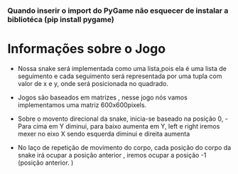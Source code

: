 ### Quando inserir o import do PyGame não esquecer de instalar a bibliotéca (pip install pygame)

# Informações sobre o Jogo 

- Nossa snake será implementada como uma lista,pois ela é uma lista de seguimento e cada seguimento será representada por uma tupla com valor de x e y,
onde será posicionada no quadrado. 

- Jogos são baseados em matrizes , nesse jogo nós vamos implementamos uma matriz 600x600pixels. 
- Sobre o movento direcional da snake, inicia-se baseado na posição 0, 
    -Para cima em Y diminui, para baixo aumenta em Y, left e right iremos mexer no eixo X sendo esquerda diminui e direita aumenta

- No laço de repetição de movimento do corpo, cada posição do corpo da snake irá ocupar a posição anterior , iremos ocupar a posição -1 (posição anterior. )


